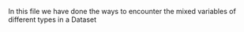 In this file we have done the ways to encounter the mixed variables of different types in a Dataset 
